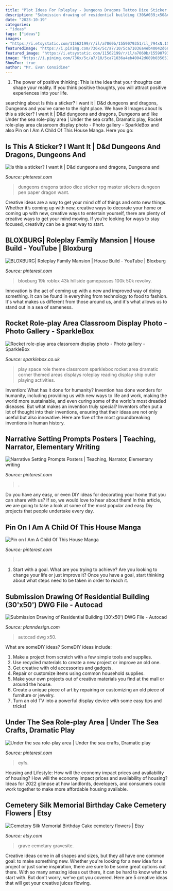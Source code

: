 ```yaml
---
title: "Plot Ideas For Roleplay - Dungeons Dragons Tattoo Dice Sticker Rpg Master Stickers Dungeon Pen Paper Dragon Want"
description: "Submission drawing of residential building (30&#039;x50&#039;) dwg file"
date: "2023-10-19"
categories:
- "ideas"
tags: ["ideas"]
images:
- "https://i.etsystatic.com/11562199/r/il/a7060b/1559079351/il_794xN.1559079351_91i2.jpg"
featuredImage: "https://i.pinimg.com/736x/5c/a7/10/5ca71036a4eb40042d689b03565103d4.jpg"
featured_image: "https://i.etsystatic.com/11562199/r/il/a7060b/1559079351/il_794xN.1559079351_91i2.jpg"
image: "https://i.pinimg.com/736x/5c/a7/10/5ca71036a4eb40042d689b03565103d4.jpg"
ShowToc: true
author: "Mr. Evan Considine"
---
```



1. The power of positive thinking: This is the idea that your thoughts can shape your reality. If you think positive thoughts, you will attract positive experiences into your life.

	

		
searching about Is this a sticker? I want it | D&amp;d dungeons and dragons, Dungeons and you've came to the right place. We have 8 Images about Is this a sticker? I want it | D&amp;d dungeons and dragons, Dungeons and like Under the sea role-play area | Under the sea crafts, Dramatic play, Rocket role-play area classroom display photo - Photo gallery - SparkleBox and also Pin on I Am A Child Of This House Manga. Here you go:
		
    
## Is This A Sticker? I Want It | D&amp;d Dungeons And Dragons, Dungeons And

<img loading=lazy src="https://i.pinimg.com/736x/87/91/c7/8791c741913d68d948e2087410c32801.jpg" onerror="this.onerror=null;this.src='https://tse2.mm.bing.net/th?id=OIP.3Dhsn4Y2w0oBnLL41eXRHwHaJ3&amp;pid=15.1';" alt="Is this a sticker? I want it | D&amp;d dungeons and dragons, Dungeons and">

_Source: pinterest.com_

>dungeons dragons tattoo dice sticker rpg master stickers dungeon pen paper dragon want. 

	

Creative ideas are a way to get your mind off of things and onto new things. Whether it’s coming up with new, creative ways to decorate your home or coming up with new, creative ways to entertain yourself, there are plenty of creative ways to get your mind moving. If you’re looking for ways to stay focused, creativity can be a great way to start.

    
## BLOXBURG| Roleplay Family Mansion | House Build - YouTube | Bloxburg

<img loading=lazy src="https://i.pinimg.com/736x/e5/68/0a/e5680a8a4a10dba4b383cb1169a51f61.jpg" onerror="this.onerror=null;this.src='https://tse1.mm.bing.net/th?id=OIP.LgbVeCrcJXFImwG2SDikXQHaFj&amp;pid=15.1';" alt="BLOXBURG| Roleplay Family Mansion | House Build - YouTube | Bloxburg">

_Source: pinterest.com_

>bloxburg 19k roblox 43k hillside gamepasses 100k 50k revolvy. 

	

Innovation is the act of coming up with a new and improved way of doing something. It can be found in everything from technology to food to fashion. It's what makes us different from those around us, and it's what allows us to stand out in a sea of sameness.

    
## Rocket Role-play Area Classroom Display Photo - Photo Gallery - SparkleBox

<img loading=lazy src="http://www.sparklebox.co.uk/gallery/gal666-670/_wp_generated/pp2d13a4df_02.jpg" onerror="this.onerror=null;this.src='https://tse4.mm.bing.net/th?id=OIP.Q-8Hgj1cTt9pGKDcJmZGTwHaFj&amp;pid=15.1';" alt="Rocket role-play area classroom display photo - Photo gallery - SparkleBox">

_Source: sparklebox.co.uk_

>play space role theme classroom sparklebox rocket area dramatic corner themed areas displays roleplay reading display ship outer playing activities. 

	

Invention: What has it done for humanity?
Invention has done wonders for humanity, including providing us with new ways to life and work, making the world more sustainable, and even curing some of the world's most dreaded diseases. But what makes an invention truly special? Inventors often put a lot of thought into their inventions, ensuring that their ideas are not only useful but also innovative. Here are five of the most groundbreaking inventions in human history.

    
## Narrative Setting Prompts Posters | Teaching, Narrator, Elementary Writing

<img loading=lazy src="https://i.pinimg.com/736x/7f/b5/07/7fb5071eb2cc3343c3c45f25b95efb61--prompts-storytelling.jpg" onerror="this.onerror=null;this.src='https://tse1.mm.bing.net/th?id=OIP.1FxtxrPh7DsBWxX9pbD6sAHaKe&amp;pid=15.1';" alt="Narrative Setting Prompts Posters | Teaching, Narrator, Elementary writing">

_Source: pinterest.com_

>. 

	

Do you have any easy, or even DIY ideas for decorating your home that you can share with us? If so, we would love to hear about them! In this article, we are going to take a look at some of the most popular and easy Diy projects that people undertake every day.

    
## Pin On I Am A Child Of This House Manga

<img loading=lazy src="https://i.pinimg.com/736x/a3/bd/67/a3bd67bdbf5d3955017eae9bdbdfced6.jpg" onerror="this.onerror=null;this.src='https://tse4.mm.bing.net/th?id=OIP.3w-0bi-oKTqqmR397NfxCAHaOM&amp;pid=15.1';" alt="Pin on I Am A Child Of This House Manga">

_Source: pinterest.com_

>. 

	

1. Start with a goal. What are you trying to achieve? Are you looking to change your life or just improve it? Once you have a goal, start thinking about what steps need to be taken in order to reach it.

    
## Submission Drawing Of Residential Building (30&#039;x50&#039;) DWG File - Autocad

<img loading=lazy src="http://www.planndesign.com/sites/default/files/styles/1200x620/public/2019-04/image_0.jpg?itok=m2f0FqKa" onerror="this.onerror=null;this.src='https://tse2.mm.bing.net/th?id=OIP.7u-bGB-3z3HORCYlkKGG8QHaD0&amp;pid=15.1';" alt="Submission Drawing of Residential Building (30&#039;x50&#039;) DWG File - Autocad">

_Source: planndesign.com_

>autocad dwg x50. 

	

What are someDIY ideas?
SomeDIY ideas include:
1. Make a project from scratch with a few simple tools and supplies. 
2. Use recycled materials to create a new project or improve an old one. 
3. Get creative with old accessories and gadgets. 
4. Repair or customize items using common household supplies. 
5. Make your own projects out of creative materials you find at the mall or around the house. 
6. Create a unique piece of art by repairing or customizing an old piece of furniture or jewelry. 
7. Turn an old TV into a powerful display device with some easy tips and tricks!

    
## Under The Sea Role-play Area | Under The Sea Crafts, Dramatic Play

<img loading=lazy src="https://i.pinimg.com/736x/5c/a7/10/5ca71036a4eb40042d689b03565103d4.jpg" onerror="this.onerror=null;this.src='https://tse2.mm.bing.net/th?id=OIP.MmQ94ivPSCljIn8uq84RVAHaJ3&amp;pid=15.1';" alt="Under the sea role-play area | Under the sea crafts, Dramatic play">

_Source: pinterest.com_

>eyfs. 

	

Housing and Lifestyle: How will the economy impact prices and availability of housing?
How will the economy impact prices and availability of housing? 
Ideas for 2022 glimpse at how landlords, developers, and consumers could work together to make more affordable housing available.

    
## Cemetery Silk Memorial Birthday Cake Cemetery Flowers | Etsy

<img loading=lazy src="https://i.etsystatic.com/11562199/r/il/a7060b/1559079351/il_794xN.1559079351_91i2.jpg" onerror="this.onerror=null;this.src='https://tse1.mm.bing.net/th?id=OIP.PEmcY73mTQsoHZ8P1AMFLwHaJ4&amp;pid=15.1';" alt="Cemetery Silk Memorial Birthday Cake cemetery flowers | Etsy">

_Source: etsy.com_

>grave cemetary gravesite. 

	

Creative ideas come in all shapes and sizes, but they all have one common goal: to make something new. Whether you're looking for a new idea for a project or just some inspiration, there are sure to be some great options out there. With so many amazing ideas out there, it can be hard to know what to start with. But don't worry, we've got you covered. Here are 5 creative ideas that will get your creative juices flowing.

